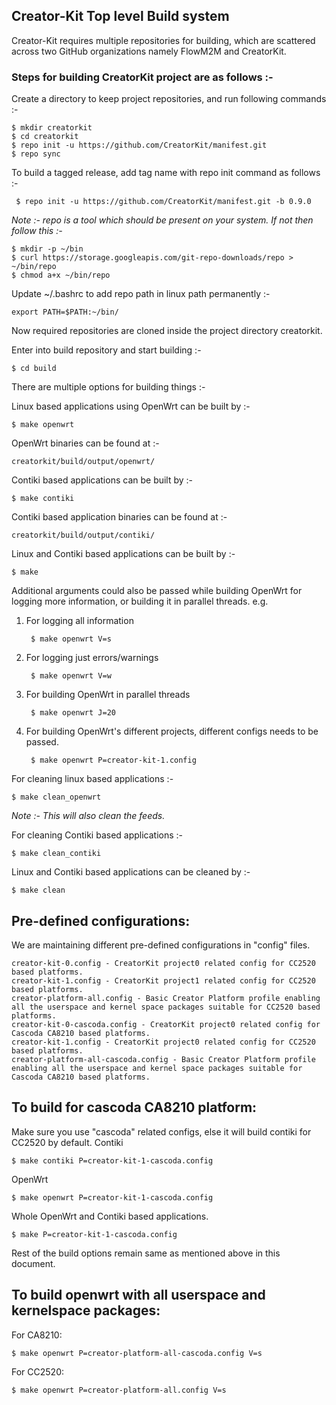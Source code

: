 ##  Creator-Kit Top level Build system

Creator-Kit requires multiple repositories for building, which are scattered across two GitHub organizations namely FlowM2M and CreatorKit.

### Steps for building CreatorKit project are as follows :-
Create a directory to keep project repositories, and run following commands :-

    $ mkdir creatorkit
    $ cd creatorkit
    $ repo init -u https://github.com/CreatorKit/manifest.git
    $ repo sync

To build a tagged release, add tag name with repo init command as follows :-

     $ repo init -u https://github.com/CreatorKit/manifest.git -b 0.9.0

_Note :- repo is a tool which should be present on your system. If not then follow this :-_

    $ mkdir -p ~/bin
    $ curl https://storage.googleapis.com/git-repo-downloads/repo > ~/bin/repo
    $ chmod a+x ~/bin/repo

Update ~/.bashrc to add repo path in linux path permanently :-

    export PATH=$PATH:~/bin/

Now required repositories are cloned inside the project directory creatorkit.

Enter into build repository and start building :-

    $ cd build

There are multiple options for building things :-

Linux based applications using OpenWrt can be built by :-

    $ make openwrt

OpenWrt binaries can be found at :-

    creatorkit/build/output/openwrt/

Contiki based applications can be built by :-

    $ make contiki

Contiki based application binaries can be found at :-

    creatorkit/build/output/contiki/

Linux and Contiki based applications can be built by :-

    $ make

Additional arguments could also be passed while building OpenWrt for logging more information, or building it in parallel threads. e.g.

1. For logging all information

        $ make openwrt V=s

2. For logging just errors/warnings

        $ make openwrt V=w

3. For building OpenWrt in parallel threads

        $ make openwrt J=20

4. For building OpenWrt's different projects, different configs needs to be passed.

        $ make openwrt P=creator-kit-1.config

For cleaning linux based applications :-

    $ make clean_openwrt

_Note :- This will also clean the feeds._

For cleaning Contiki based applications :-

    $ make clean_contiki

Linux and Contiki based applications can be cleaned by :-

    $ make clean

## Pre-defined configurations:

We are maintaining different pre-defined configurations in "config" files.

    creator-kit-0.config - CreatorKit project0 related config for CC2520 based platforms.
    creator-kit-1.config - CreatorKit project1 related config for CC2520 based platforms.
    creator-platform-all.config - Basic Creator Platform profile enabling all the userspace and kernel space packages suitable for CC2520 based platforms.
    creator-kit-0-cascoda.config - CreatorKit project0 related config for Cascoda CA8210 based platforms.
    creator-kit-1.config - CreatorKit project0 related config for CC2520 based platforms.
    creator-platform-all-cascoda.config - Basic Creator Platform profile enabling all the userspace and kernel space packages suitable for Cascoda CA8210 based platforms.

## To build for cascoda CA8210 platform:

Make sure you use "cascoda" related configs, else it will build contiki for CC2520 by default.
Contiki

    $ make contiki P=creator-kit-1-cascoda.config

OpenWrt

    $ make openwrt P=creator-kit-1-cascoda.config

Whole OpenWrt and Contiki based applications.

    $ make P=creator-kit-1-cascoda.config

Rest of the build options remain same as mentioned above in this document.

## To build openwrt with all userspace and kernelspace packages:

For CA8210:

    $ make openwrt P=creator-platform-all-cascoda.config V=s

For CC2520:

    $ make openwrt P=creator-platform-all.config V=s


